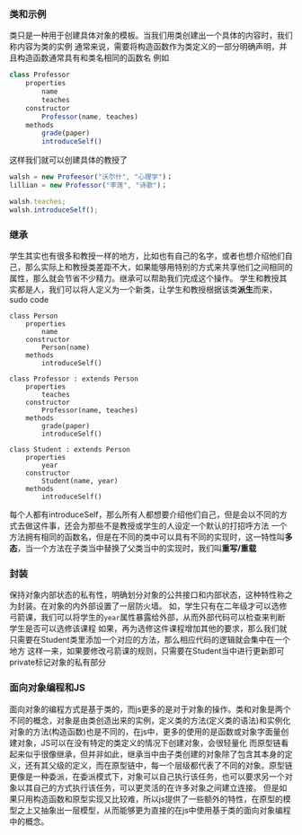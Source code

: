 ### 类和示例
类只是一种用于创建具体对象的模板。当我们用类创建出一个具体的内容时，我们称内容为类的实例
通常来说，需要将构造函数作为类定义的一部分明确声明，并且构造函数通常具有和类名相同的函数名
例如
~~~ js
class Professor
    properties
        name
        teaches
    constructor
        Professor(name, teaches)
    methods
        grade(paper)
        introduceSelf()
~~~
这样我们就可以创建具体的教授了
~~~ js
walsh = new Profeesor("沃尔什", "心理学")；
lillian = new Professor("李莲", "诗歌")；

walsh.teaches;
walsh.introduceSelf();
~~~

### 继承
学生其实也有很多和教授一样的地方，比如也有自己的名字，或者也想介绍他们自己，那么实际上和教授类差距不大，如果能够用特别的方式来共享他们之间相同的属性，那么就会节省不少精力。继承可以帮助我们完成这个操作。
学生和教授其实都是人，我们可以将人定义为一个新类，让学生和教授根据该类**派生**而来，
sudo code
```
class Person
    properties
        name
    constructor
        Person(name)
    methods
        introduceSelf()

class Professor : extends Person
    properties
        teaches
    constructor
        Professor(name, teaches)
    methods
        grade(paper)
        introduceSelf()

class Student : extends Person
    properties
        year
    constructor
        Student(name, year)
    methods
        introduceSelf()
```
每个人都有introduceSelf，那么所有人都想要介绍他们自己，但是会以不同的方式去做这件事，还会为那些不是教授或学生的人设定一个默认的打招呼方法
一个方法拥有相同的函数名，但是在不同的类中可以具有不同的实现时，这一特性叫**多态**，当一个方法在子类当中替换了父类当中的实现时，我们叫**重写/重载**
### 封装
保持对象内部状态的私有性，明确划分对象的公共接口和内部状态，这种特性称之为封装。在对象的内外部设置了一层防火墙。
如，学生只有在二年级才可以选修弓箭课，我们可以将学生的`year`属性暴露给外部，从而外部代码可以检查来判断学生是否可以选修该课程
如果，再为选修这件课程增加其他的要求，那么我们就只需要在Student类里添加一个对应的方法，那么相应代码的逻辑就会集中在一个地方
这样一来，如果要修改弓箭课的规则，只需要在Student当中进行更新即可
private标记对象的私有部分

### 面向对象编程和JS
面向对象的编程方式是基于类的，而js更多的是对于对象的操作。类和对象是两个不同的概念，对象是由类创造出来的实例，定义类的方法(定义类的语法)和实例化对象的方法(构造函数)也是不同的，在js中，更多的使用的是函数或对象字面量创建对象，JS可以在没有特定的类定义的情况下创建对象，会很轻量化
而原型链看起来似乎很像继承，但并非如此，继承当中由子类创建的对象除了包含其本身的定义，还有其父级的定义，而在原型链中，每一个层级都代表了不同的对象。原型链更像是一种委派，在委派模式下，对象可以自己执行该任务，也可以要求另一个对象以其自己的方式执行该任务，可以更灵活的在许多对象之间建立连接。
但是如果只用构造函数和原型实现又比较难，所以js提供了一些额外的特性，在原型的模型之上又抽象出一层模型，从而能够更为直接的在js中使用基于类的面向对象编程中的概念。